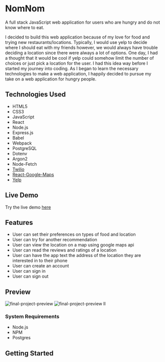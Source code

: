 # NomNom

A full stack JavaScript web application for users who are hungry and do not know where to eat.  

I decided to build this web application because of my love for food and trying new restaurants/locations.  Typically, I would use yelp to decide where I should eat with my friends however, we would always have trouble deciding a location since there were always a lot of options.  One day, I had a thought that it would be cool if yelp could somehow limit the number of choices or just pick a location for the user.  I had this idea way before I started my journey into coding.  As I began to learn the necessary technologies to make a web application, I happily decided to pursue my take on a web application for hungry people.  

## Technologies Used
* HTML5
* CSS3
* JavaScript
* React
* Node.js
* Express.js
* Babel
* Webpack
* PostgreSQL
* Dotenv
* Argon2
* Node-Fetch
* [Twilio](https://www.twilio.com/)
* [React-Google-Maps](https://www.npmjs.com/package/@react-google-maps/api)
* [Yelp](https://www.yelp.com/developers/documentation/v3/get_started)

## Live Demo
Try the live demo [here](https://nomnom-project.herokuapp.com/#)

## Features
* User can set their preferences on types of food and location
* User can try for another recommendation
* User can view the location on a map using google maps api
* User can read the reviews and ratings of a location
* User can have the app text the address of the location they are interested in to their phone
* User can create an account
* User can sign in
* User can sign out

## Preview 
![final-project-preview](https://user-images.githubusercontent.com/90667339/156860426-cd554783-3331-466a-a88b-fcf0bd8b2d63.gif)
![final-project-preview II](https://user-images.githubusercontent.com/90667339/156860505-8611299a-39de-4662-9e1f-0241ccfc6026.gif)

### System Requirements
* Node.js
* NPM
* Postgres

## Getting Started



